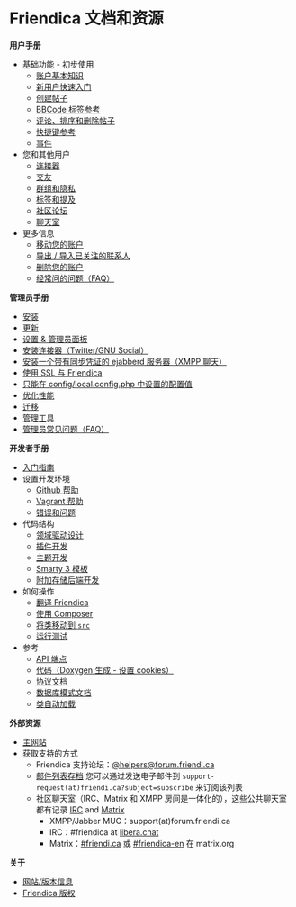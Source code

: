 Friendica 文档和资源
=====================================

**用户手册**

* 基础功能 - 初步使用
    * [账户基本知识](help/Account-Basics)
    * [新用户快速入门](help/Quick-Start-guide)
    * [创建帖子](help/Text_editor)
    * [BBCode 标签参考](help/BBCode)
    * [评论、排序和删除帖子](help/Text_comment)
    * [快捷键参考](help/Accesskeys)
    * [事件](help/events)
* 您和其他用户
    * [连接器](help/Connectors)
    * [交友](help/Making-Friends)
    * [群组和隐私](help/Groups-and-Privacy)
    * [标签和提及](help/Tags-and-Mentions)
    * [社区论坛](help/Forums)
    * [聊天室](help/Chats)
* 更多信息
    * [移动您的账户](help/Move-Account)
    * [导出 / 导入已关注的联系人](help/Export-Import-Contacts)
    * [删除您的账户](help/Remove-Account)
    * [经常问的问题（FAQ）](help/FAQ)

**管理员手册**

* [安装](help/Install)
* [更新](help/Update)
* [设置 & 管理员面板](help/Settings)
* [安装连接器（Twitter/GNU Social）](help/Installing-Connectors)
* [安装一个带有同步凭证的 ejabberd 服务器（XMPP 聊天）](help/install-ejabberd)
* [使用 SSL 与 Friendica](help/SSL)
* [只能在 config/local.config.php 中设置的配置值](help/Config)
* [优化性能](help/Improve-Performance)
* [迁移](help/Migrate)
* [管理工具](help/tools)
* [管理员常见问题（FAQ）](help/FAQ-admin)

**开发者手册**

* [入门指南](help/Developers-Intro)
* 设置开发环境
    * [Github 帮助](help/Github)
    * [Vagrant 帮助](help/Vagrant)
    * [错误和问题](help/Bugs-and-Issues)
* 代码结构
    * [领域驱动设计](help/Developer-Domain-Driven-Design)
    * [插件开发](help/Addons)
    * [主题开发](help/themes)
    * [Smarty 3 模板](help/smarty3-templates)
    * [附加存储后端开发](help/AddonStorageBackend)
* 如何操作
    * [翻译 Friendica](help/translations)
    * [使用 Composer](help/Composer)
    * [将类移动到 `src`](help/Developer-How-To-Move-Classes-to-src)
    * [运行测试](help/Tests)
* 参考
    * [API 端点](help/api)
    * [代码（Doxygen 生成 - 设置 cookies）](doc/html/)
    * [协议文档](help/Protocol)
    * [数据库模式文档](help/database)
    * [类自动加载](help/autoloader)

**外部资源**

* [主网站](https://friendi.ca)
* 获取支持的方式
    * Friendica 支持论坛：[@helpers@forum.friendi.ca](https://forum.friendi.ca/~helpers)
    * [邮件列表存档](http://mailman.friendi.ca/mailman/listinfo/support-friendi.ca) 您可以通过发送电子邮件到 `support-request(at)friendi.ca?subject=subscribe` 来订阅该列表
    * 社区聊天室（IRC、Matrix 和 XMPP 房间是一体化的），这些公共聊天室都有记录 [IRC](https://gnusociarg.nsupdate.info/2021/%23friendica/) and [Matrix](https://view.matrix.org/alias/%23friendi.ca:matrix.org/)
        * XMPP/Jabber MUC：support(at)forum.friendi.ca
        * IRC：#friendica at [libera.chat](https://web.libera.chat/?channels=#friendica)
        * Matrix：[#friendi.ca](https://matrix.to/#/#friendi.ca:matrix.org) 或 [#friendica-en](https://matrix.to/#/#friendica-en:matrix.org) 在 matrix.org

**关于**

* [网站/版本信息](friendica)
* [Friendica 版权](credits)